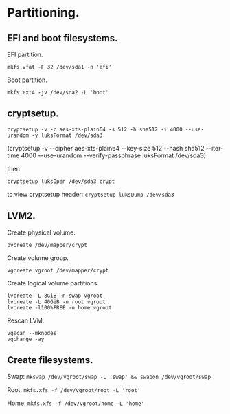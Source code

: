 # Partitioning.

## EFI and boot filesystems.
EFI partition.

`mkfs.vfat -F 32 /dev/sda1 -n 'efi'`

Boot partition.

`mkfs.ext4 -jv /dev/sda2 -L 'boot'`

## cryptsetup.

`cryptsetup -v -c aes-xts-plain64 -s 512 -h sha512 -i 4000 --use-urandom -y luksFormat /dev/sda3`

(cryptsetup -v --cipher aes-xts-plain64 --key-size 512 --hash sha512 --iter-time 4000 --use-urandom --verify-passphrase luksFormat /dev/sda3)

then

`cryptsetup luksOpen /dev/sda3 crypt`

to view cryptsetup header: `cryptsetup luksDump /dev/sda3`

## LVM2.
<!-- You could also use vg01/02/03/etc.. -->
Create physical volume.

`pvcreate /dev/mapper/crypt`

Create volume group.

`vgcreate vgroot /dev/mapper/crypt`

Create logical volume partitions.

```
lvcreate -L 8GiB -n swap vgroot
lvcreate -L 40GiB -n root vgroot
lvcreate -l100%FREE -n home vgroot
```

Rescan LVM.

```
vgscan --mknodes
vgchange -ay
```

## Create filesystems.

Swap: `mkswap /dev/vgroot/swap -L 'swap' && swapon /dev/vgroot/swap`

Root: `mkfs.xfs -f /dev/vgroot/root -L 'root'`

Home: `mkfs.xfs -f /dev/vgroot/home -L 'home'`
